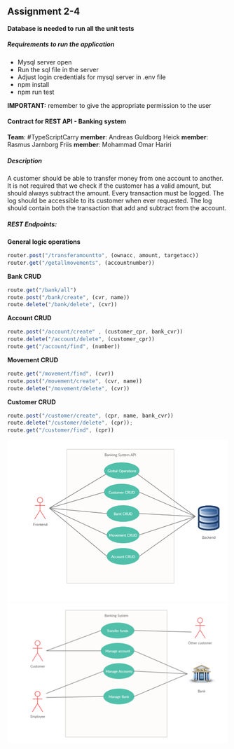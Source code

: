 ## Assignment 2-4
**Database is needed to run all the unit tests**

##### Requirements to run the application
-   Mysql server open
-   Run the sql file in the server
-   Adjust login credentials for mysql server in .env file
-   npm install
-   npm run test

**IMPORTANT:** remember to give the appropriate permission to the user

#### Contract for REST API - Banking system
**Team**: #TypeScriptCarry
**member**: Andreas Guldborg Heick
**member**: Rasmus Jarnborg Friis
**member**: Mohammad Omar Hariri

##### Description 
A customer should be able to transfer money from one account to another. It is not required that we check if the customer has a valid amount, but should always subtract the amount. Every transaction must be logged. The log should be accessible to its customer when ever requested. The log should contain both the transaction that add and subtract from the account.

##### REST Endpoints:
**General logic operations**
```ts
router.post("/transferamountto", (ownacc, amount, targetacc))
router.get("/getallmovements", (accountnumber))
```

**Bank CRUD**
```ts
route.get("/bank/all")
route.post("/bank/create", (cvr, name))
route.delete("/bank/delete", (cvr))
```

**Account CRUD**
```ts
route.post("/account/create" , (customer_cpr, bank_cvr))
route.delete("/account/delete", (customer_cpr))
route.get("/account/find", (number))
```

**Movement CRUD**
```ts
route.get("/movement/find", (cvr))
route.post("/movement/create", (cvr, name))
route.delete("/movement/delete", (cvr))
```

**Customer CRUD**
```ts
route.post("/customer/create", (cpr, name, bank_cvr))
route.delete("/customer/delete", (cpr));
route.get("/customer/find", (cpr))
```


<img src="./images/useCase1.png" />
<img src="./images/useCase2.png" />
